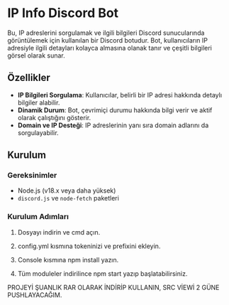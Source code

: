 # IP Info Discord Bot

Bu, IP adreslerini sorgulamak ve ilgili bilgileri Discord sunucularında görüntülemek için kullanılan bir Discord botudur. Bot, kullanıcıların IP adresiyle ilgili detayları kolayca almasına olanak tanır ve çeşitli bilgileri görsel olarak sunar.

## Özellikler

- **IP Bilgileri Sorgulama**: Kullanıcılar, belirli bir IP adresi hakkında detaylı bilgiler alabilir.
- **Dinamik Durum**: Bot, çevrimiçi durumu hakkında bilgi verir ve aktif olarak çalıştığını gösterir.
- **Domain ve IP Desteği**: IP adreslerinin yanı sıra domain adlarını da sorgulayabilir.

## Kurulum

### Gereksinimler

- Node.js (v18.x veya daha yüksek)
- `discord.js` ve `node-fetch` paketleri

### Kurulum Adımları

1. Dosyayı indirin ve cmd açın.

2. config.yml kısmına tokeninizi ve prefixini ekleyin.

3. Console kısmına npm install yazın.

4. Tüm moduleler indirilince npm start yazıp başlatabilirsiniz.


PROJEYİ ŞUANLIK RAR OLARAK İNDİRİP KULLANIN, SRC VİEWİ 2 GÜNE PUSHLAYACAĞIM.
